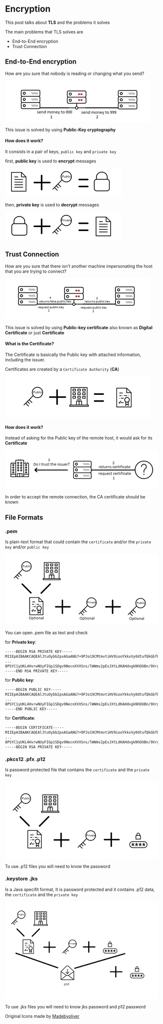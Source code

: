 Encryption
=================

This post talks about **TLS** and the problems it solves

The main problems that TLS solves are

* End-to-End encryption
* Trust Connection

End-to-End encryption
--------------------

How are you sure that nobody is reading or changing what you send?

![](img/middleman-message.png)

This issue is solved by using **Public-Key cryptography**

#### How does it work? 

It consists in a pair of keys, ``public key`` and ``private key``

first, **public key** is used to **encrypt** messages

![](img/encrypt.png) 

then, **private key** is used to **decrypt** messages

![](img/decrypt.png) 


Trust Connection 
---------------------

How are you sure that there isn't another machine impersonating the host that you are trying to connect? 

![](img/middleman.png)

This issue is solved by using **Public-key certificate** also known as **Digital Certificate** or just **Certificate**

#### What is the **Certificate**?

The Certificate is basically the Public key with attached information, including the issuer. 

Certificates are created by a ```Certificate Authority``` (**CA**) 

![](img/certificate.png)

#### How does it work? 

Instead of asking for the Public key of the remote host, it would ask for its **Certificate**

![](img/cert-issuer.png)

In order to accept the remote connection, the CA certificate should be known


File Formats 
---------------------


### .pem

Is plain-text format that could contain the ``certificate`` and/or the ``private key`` and/or ``public key``

![](img/pem.png)

You can open .pem file as text and check

for **Private key**:

```
-----BEGIN RSA PRIVATE KEY-----
MIIEpAIBAAKCAQEAlJtuOybb2pxAGaANG7+9PJo19CMtmvtiHV9iooYkkxVy0dtufQkGbfO+wpmL
...
8PSYC1yUKL4HvrwNUyFIGp1SDgv9NecnXVXSns/lWWms2pEvJXtLdKAHdxgkNhDUBn/9XrgXAb0c
-----END RSA PRIVATE KEY-----
```

for **Public key**:
```
-----BEGIN PUBLIC KEY-----
MIIEpAIBAAKCAQEAlJtuOybb2pxAGaANG7+9PJo19CMtmvtiHV9iooYkkxVy0dtufQkGbfO+wpmL
...
8PSYC1yUKL4HvrwNUyFIGp1SDgv9NecnXVXSns/lWWms2pEvJXtLdKAHdxgkNhDUBn/9XrgXAb0c
-----END PUBLIC KEY-----
```

for **Certificate**: 

```
-----BEGIN CERTIFICATE----- 
MIIEpAIBAAKCAQEAlJtuOybb2pxAGaANG7+9PJo19CMtmvtiHV9iooYkkxVy0dtufQkGbfO+wpmL
...
8PSYC1yUKL4HvrwNUyFIGp1SDgv9NecnXVXSns/lWWms2pEvJXtLdKAHdxgkNhDUBn/9XrgXAb0c
-----BEGIN RSA PRIVATE KEY-----
```


### .pkcs12 .pfx .p12
Is password protected file that contains the ``certificate`` and the ``private key``

![](img/p12.png)

To use .p12 files you will need to know the password


### .keystore .jks
Is a Java specifit format, It is password protected and it contains .p12 data, the ``certificate`` and the ``private key``

![](img/jks.png)

To use .jks files you will need to know jks password and p12 password




Original Icons made by [Madebyoliver](https://www.flaticon.com/authors/madebyoliver)


